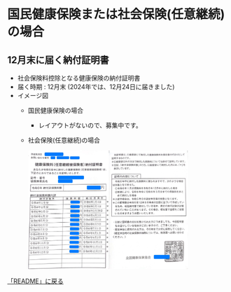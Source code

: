 # 国民健康保険または社会保険(任意継続)の場合
## 12月末に届く納付証明書
- 社会保険料控除となる健康保険の納付証明書
- 届く時期 : 12月末 (2024年では、12月24日に届きました)
- イメージ図
    - 国民健康保険の場合 
        - レイアウトがないので、募集中です。
    - 社会保険(任意継続)の場合

        <img width="80%" src="../images/納付証明書_健康保険料.jpg">

[「README」に戻る](../README.md#時期別のイベントリスト)
